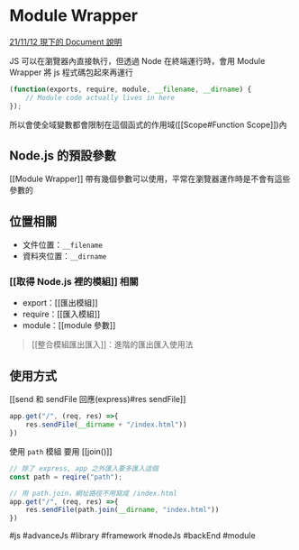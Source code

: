 # Module Wrapper
[21/11/12 現下的 Document 說明](https://nodejs.org/dist/latest-v17.x/docs/api/modules.html#the-module-wrapper)

JS 可以在瀏覽器內直接執行，但透過 Node 在終端運行時，會用 Module Wrapper 將 js 程式碼包起來再運行

```js
(function(exports, require, module, __filename, __dirname) {
	// Module code actually lives in here
});
```

所以會使全域變數都會限制在這個函式的作用域([[Scope#Function Scope]])內

## Node.js 的預設參數
[[Module Wrapper]] 帶有幾個參數可以使用，平常在瀏覽器運作時是不會有這些參數的

## 位置相關
- 文件位置：`__filename`
- 資料夾位置：`__dirname`

### [[取得 Node.js 裡的模組]] 相關
- export：[[匯出模組]]
- require：[[匯入模組]]
- module：[[module 參數]]

> [[整合模組匯出匯入]]：進階的匯出匯入使用法

## 使用方式
[[send 和 sendFile 回應(express)#res sendFile]]
```js
app.get("/", (req, res) =>{
	res.sendFile(__dirname + "/index.html"))
})
```
使用 `path` 模組 要用 [[join()]]
```js
// 除了 express, app 之外匯入要多匯入這個
const path = reqire("path");

// 用 path.join，網址路徑不用寫成 /index.html
app.get("/", (req, res) =>{
	res.sendFile(path.join(__dirname, "index.html"))
})
```

#js #advanceJs #library #framework #nodeJs #backEnd #module 